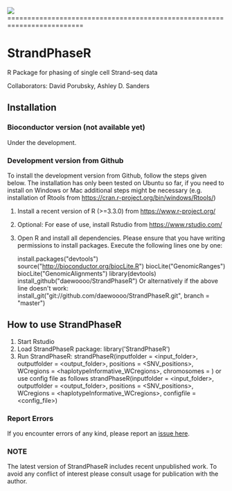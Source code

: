 <img src="https://github.com/daewoooo/StrandPhaseR/raw/master/StrandPhaseR_logo.png" />
=========================================================================

# StrandPhaseR
R Package for phasing of single cell Strand-seq data 

Collaborators: David Porubsky, Ashley D. Sanders

## Installation

### Bioconductor version (not available yet)
Under the development.

### Development version from Github
To install the development version from Github, follow the steps given below. The installation has only been tested on Ubuntu so far, if you need to install on Windows or Mac additional steps might be necessary (e.g. installation of Rtools from https://cran.r-project.org/bin/windows/Rtools/)

1. Install a recent version of R (>=3.3.0) from https://www.r-project.org/
2. Optional: For ease of use, install Rstudio from https://www.rstudio.com/
3. Open R and install all dependencies. Please ensure that you have writing permissions to install packages. Execute the following lines one by one:

   	install.packages("devtools")
	source("http://bioconductor.org/biocLite.R")
	biocLite("GenomicRanges")
	biocLite("GenomicAlignments")
	library(devtools)
	install_github("daewoooo/StrandPhaseR")
	Or alternatively if the above line doesn't work:
	install_git("git://github.com/daewoooo/StrandPhaseR.git", branch = "master")

## How to use StrandPhaseR

1. Start Rstudio
2. Load StrandPhaseR package:	library('StrandPhaseR')
3. Run StrandPhaseR: 	strandPhaseR(inputfolder = <input_folder>, outputfolder = <output_folder>, positions = <SNV_positions>, WCregions = <haplotypeInformative_WCregions>, chromosomes = <chromosomes2analyze>) or use config file as follows strandPhaseR(inputfolder = <input_folder>, outputfolder = <output_folder>, positions = <SNV_positions>, WCregions = <haplotypeInformative_WCregions>, configfile = <config_file>)

### Report Errors

If you encounter errors of any kind, please report an [issue here](https://github.com/daewoooo/StrandPhaseR/issues/new).

### NOTE

The latest version of StrandPhaseR includes recent unpublished work. To avoid any conflict of interest please consult usage for publication with the author.
